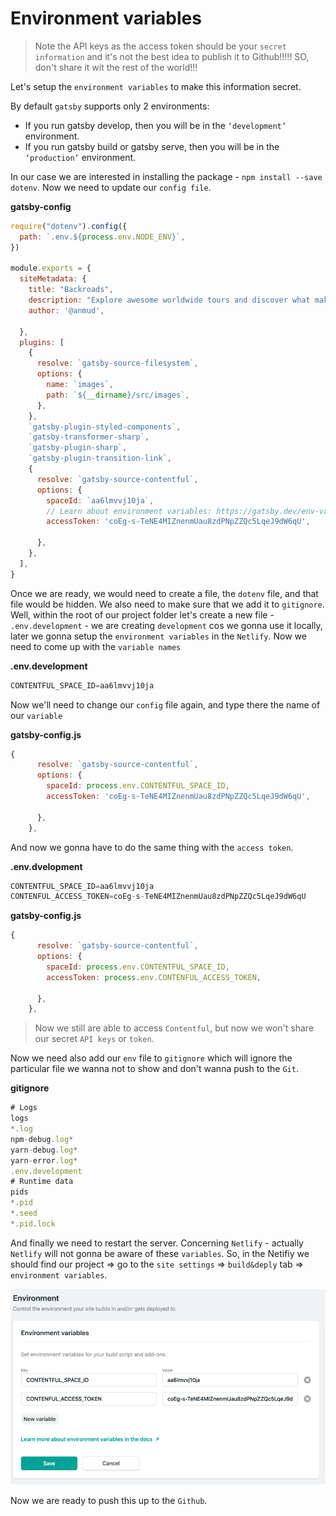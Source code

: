 # Environment variables

> Note the API keys as the access token should be your `secret information` and it's not the best idea to publish it to Github!!!!! SO, don't share it wit the rest of the world!!!

Let's setup the `environment variables` to make this information secret.

By default `gatsby` supports only 2 environments:

- If you run gatsby develop, then you will be in the `‘development’` environment.
- If you run gatsby build or gatsby serve, then you will be in the `‘production’` environment.

In our case we are interested in installing the package -  `npm install --save dotenv`. Now we need to update our `config file`. 

**gatsby-config**

```jsx
require("dotenv").config({
  path: `.env.${process.env.NODE_ENV}`,
})

module.exports = {
  siteMetadata: {
    title: "Backroads",
    description: "Explore awesome worldwide tours and discover what makes each of them unique. Forget your daily routine & say yes to adventure",
    author: '@anmud',
  
  },
  plugins: [
    {
      resolve: `gatsby-source-filesystem`,
      options: {
        name: `images`,
        path: `${__dirname}/src/images`,
      },
    },
    `gatsby-plugin-styled-components`,
    `gatsby-transformer-sharp`, 
    `gatsby-plugin-sharp`,
    `gatsby-plugin-transition-link`,
    {
      resolve: `gatsby-source-contentful`,
      options: {
        spaceId: `aa6lmvvj10ja`,
        // Learn about environment variables: https://gatsby.dev/env-vars
        accessToken: 'coEg-s-TeNE4MIZnenmUau8zdPNpZZQc5LqeJ9dW6qU',
        
      },
    },
  ],
}
```

Once we are ready, we would need to create a file, the `dotenv` file, and that file would be hidden. We also need to make sure that we add it to `gitignore`. 
Well, within the root of our project folder let's create a new file - `.env.development` - we are creating `development` cos we gonna use it locally, later we gonna setup the `environment variables` in the `Netlify`. Now we need to come up with the `variable names` 

**.env.development**

```js
CONTENTFUL_SPACE_ID=aa6lmvvj10ja
```
Now we'll need to change our `config` file again, and type there the name of our `variable`

**gatsby-config.js**

```jsx
{
      resolve: `gatsby-source-contentful`,
      options: {
        spaceId: process.env.CONTENTFUL_SPACE_ID,
        accessToken: 'coEg-s-TeNE4MIZnenmUau8zdPNpZZQc5LqeJ9dW6qU',
        
      },
    },
```

And now we gonna have to do the same thing with the `access token`. 

**.env.dvelopment**
```js
CONTENTFUL_SPACE_ID=aa6lmvvj10ja
CONTENFUL_ACCESS_TOKEN=coEg-s-TeNE4MIZnenmUau8zdPNpZZQc5LqeJ9dW6qU
```

**gatsby-config.js**

```jsx
{
      resolve: `gatsby-source-contentful`,
      options: {
        spaceId: process.env.CONTENTFUL_SPACE_ID,
        accessToken: process.env.CONTENFUL_ACCESS_TOKEN,
        
      },
    },
```

> Now we still are able to access `Contentful`, but now we won't share our secret `API keys` or `token`. 

Now we need also add our `env` file to `gitignore` which will ignore the particular file we wanna not to show and don't wanna push to the `Git`. 

**gitignore**

```js
# Logs
logs
*.log
npm-debug.log*
yarn-debug.log*
yarn-error.log*
.env.development
# Runtime data
pids
*.pid
*.seed
*.pid.lock
```
And finally we need to restart the server. 
Concerning `Netlify` - actually `Netlify` will not gonna be aware of these `variables`. So, in the Netifiy we should find our project => go to the `site settings` =>  `build&deply` tab => `environment variables`. 

![netlify-variables](./netlify-variables.png)

Now we are ready to push this up to the `Github`. 